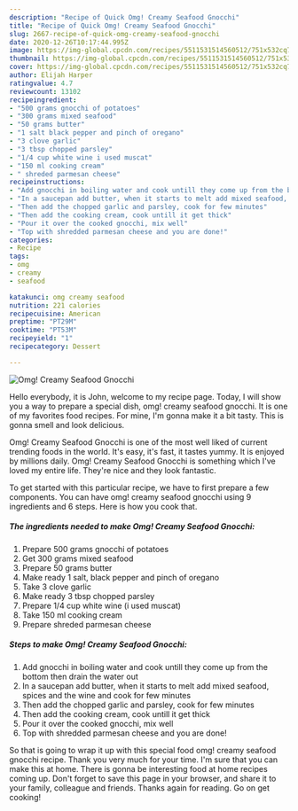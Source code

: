 ```yaml
---
description: "Recipe of Quick Omg! Creamy Seafood Gnocchi"
title: "Recipe of Quick Omg! Creamy Seafood Gnocchi"
slug: 2667-recipe-of-quick-omg-creamy-seafood-gnocchi
date: 2020-12-26T10:17:44.995Z
image: https://img-global.cpcdn.com/recipes/5511531514560512/751x532cq70/omg-creamy-seafood-gnocchi-recipe-main-photo.jpg
thumbnail: https://img-global.cpcdn.com/recipes/5511531514560512/751x532cq70/omg-creamy-seafood-gnocchi-recipe-main-photo.jpg
cover: https://img-global.cpcdn.com/recipes/5511531514560512/751x532cq70/omg-creamy-seafood-gnocchi-recipe-main-photo.jpg
author: Elijah Harper
ratingvalue: 4.7
reviewcount: 13102
recipeingredient:
- "500 grams gnocchi of potatoes"
- "300 grams mixed seafood"
- "50 grams butter"
- "1 salt black pepper and pinch of oregano"
- "3 clove garlic"
- "3 tbsp chopped parsley"
- "1/4 cup white wine i used muscat"
- "150 ml cooking cream"
- " shreded parmesan cheese"
recipeinstructions:
- "Add gnocchi in boiling water and cook untill they come up from the bottom then drain the water out"
- "In a saucepan add butter, when it starts to melt add mixed seafood, spices and the wine and cook for few minutes"
- "Then add the chopped garlic and parsley, cook for few minutes"
- "Then add the cooking cream, cook untill it get thick"
- "Pour it over the cooked gnocchi, mix well"
- "Top with shredded parmesan cheese and you are done!"
categories:
- Recipe
tags:
- omg
- creamy
- seafood

katakunci: omg creamy seafood 
nutrition: 221 calories
recipecuisine: American
preptime: "PT29M"
cooktime: "PT53M"
recipeyield: "1"
recipecategory: Dessert

---
```



![Omg! Creamy Seafood Gnocchi](https://img-global.cpcdn.com/recipes/5511531514560512/751x532cq70/omg-creamy-seafood-gnocchi-recipe-main-photo.jpg)

Hello everybody, it is John, welcome to my recipe page. Today, I will show you a way to prepare a special dish, omg! creamy seafood gnocchi. It is one of my favorites food recipes. For mine, I'm gonna make it a bit tasty. This is gonna smell and look delicious.



Omg! Creamy Seafood Gnocchi is one of the most well liked of current trending foods in the world. It's easy, it's fast, it tastes yummy. It is enjoyed by millions daily. Omg! Creamy Seafood Gnocchi is something which I've loved my entire life. They're nice and they look fantastic.


To get started with this particular recipe, we have to first prepare a few components. You can have omg! creamy seafood gnocchi using 9 ingredients and 6 steps. Here is how you cook that.

<!--inarticleads1-->

##### The ingredients needed to make Omg! Creamy Seafood Gnocchi:

1. Prepare 500 grams gnocchi of potatoes
1. Get 300 grams mixed seafood
1. Prepare 50 grams butter
1. Make ready 1 salt, black pepper and pinch of oregano
1. Take 3 clove garlic
1. Make ready 3 tbsp chopped parsley
1. Prepare 1/4 cup white wine (i used muscat)
1. Take 150 ml cooking cream
1. Prepare  shreded parmesan cheese




<!--inarticleads2-->

##### Steps to make Omg! Creamy Seafood Gnocchi:

1. Add gnocchi in boiling water and cook untill they come up from the bottom then drain the water out
1. In a saucepan add butter, when it starts to melt add mixed seafood, spices and the wine and cook for few minutes
1. Then add the chopped garlic and parsley, cook for few minutes
1. Then add the cooking cream, cook untill it get thick
1. Pour it over the cooked gnocchi, mix well
1. Top with shredded parmesan cheese and you are done!




So that is going to wrap it up with this special food omg! creamy seafood gnocchi recipe. Thank you very much for your time. I'm sure that you can make this at home. There is gonna be interesting food at home recipes coming up. Don't forget to save this page in your browser, and share it to your family, colleague and friends. Thanks again for reading. Go on get cooking!
